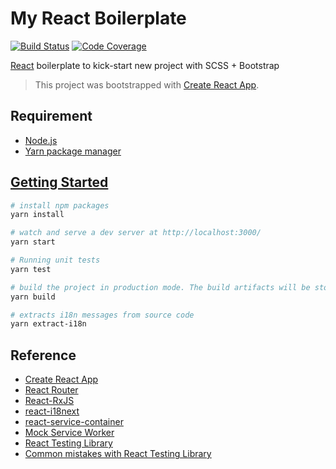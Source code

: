 # My React Boilerplate

[![Build Status][ci-badge]][ci] [![Code Coverage][codecov-badge]][codecov]

[ci]: https://github.com/akunzai/react-boilerplate/actions?query=workflow%3ACI
[ci-badge]: https://github.com/akunzai/react-boilerplate/workflows/CI/badge.svg
[codecov]: https://codecov.io/gh/akunzai/react-boilerplate
[codecov-badge]: https://codecov.io/gh/akunzai/react-boilerplate/branch/main/graph/badge.svg?token=gEZ8y4Ta6p

[React](https://reactjs.org/) boilerplate to kick-start new project with SCSS + Bootstrap

> This project was bootstrapped with [Create React App](https://github.com/facebook/create-react-app).

## Requirement

- [Node.js](https://nodejs.org)
- [Yarn package manager](https://yarnpkg.com/)

## [Getting Started](https://create-react-app.dev/docs/getting-started)

```sh
# install npm packages
yarn install

# watch and serve a dev server at http://localhost:3000/
yarn start

# Running unit tests
yarn test

# build the project in production mode. The build artifacts will be stored in the `build/` directory
yarn build

# extracts i18n messages from source code
yarn extract-i18n
```

## Reference

- [Create React App](https://create-react-app.dev/)
- [React Router](https://reacttraining.com/react-router/)
- [React-RxJS](https://react-rxjs.org/)
- [react-i18next](https://react.i18next.com/)
- [react-service-container](https://github.com/traviskaufman/react-service-container)
- [Mock Service Worker](https://mswjs.io/docs/)
- [React Testing Library](https://testing-library.com/docs/react-testing-library/intro)
- [Common mistakes with React Testing Library](https://kentcdodds.com/blog/common-mistakes-with-react-testing-library)
